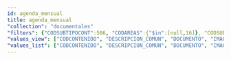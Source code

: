 ```yaml
---
id: agenda_mensual
title: agenda_mensual
"collection": "documentales"
"filters": {"CODSUBTIPOCONT":586, "CODAREAS":{"$in":[null,16]}, "CODSUBAREAS":{"$in":[null,144]}}
"values_view": ["CODCONTENIDO", "DESCRIPCION_COMUN", "DOCUMENTO", "IMAGEN", "PALABRAS_CLAVE", "TITULO"]
"values_list": ["CODCONTENIDO", "DESCRIPCION_COMUN", "DOCUMENTO", "IMAGEN", "PALABRAS_CLAVE", "TITULO"]
---
```

<div class="row">
    <div flex="100" layout="column" layout-gt-md="row" class="large-10 large-offset-1 columns">
        <app-accordion flex="100" flex-gt-sm="25"></app-accordion>
        <app-paginator-browser flex layout="column">
            <div flex="100" ng-class="{'end': $last}" ng-repeat="card in elements()">
                <app-card-document item="card" prefix="node.href"></app-card-document>
            </div>
        </app-paginator-browser>
    </div>
</div>
